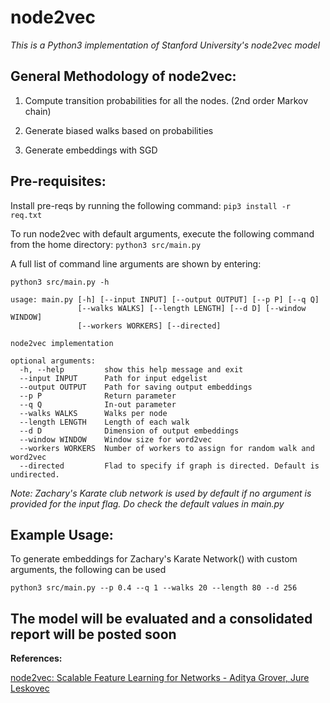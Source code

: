 # node2vec

*This is a Python3 implementation of Stanford University's node2vec model*

## General Methodology of node2vec:

1. Compute transition probabilities for all the nodes. (2nd order Markov chain)

2. Generate biased walks based on probabilities

3. Generate embeddings with SGD


## Pre-requisites:

Install pre-reqs by running the following command:
`pip3 install -r req.txt`


To run node2vec with default arguments, execute the following command from the home directory:
`python3 src/main.py`


A full list of command line arguments are shown by entering:
```
python3 src/main.py -h
```

```
usage: main.py [-h] [--input INPUT] [--output OUTPUT] [--p P] [--q Q]
               [--walks WALKS] [--length LENGTH] [--d D] [--window WINDOW]
               [--workers WORKERS] [--directed]

node2vec implementation

optional arguments:
  -h, --help         show this help message and exit
  --input INPUT      Path for input edgelist
  --output OUTPUT    Path for saving output embeddings
  --p P              Return parameter
  --q Q              In-out parameter
  --walks WALKS      Walks per node
  --length LENGTH    Length of each walk
  --d D              Dimension of output embeddings
  --window WINDOW    Window size for word2vec
  --workers WORKERS  Number of workers to assign for random walk and word2vec
  --directed         Flad to specify if graph is directed. Default is undirected. 
```

*Note: Zachary's Karate club network is used by default if no argument is provided for the input flag. Do check the default values in main.py*


## Example Usage:

To generate embeddings for Zachary's Karate Network() with custom arguments, the following can be used
```
python3 src/main.py --p 0.4 --q 1 --walks 20 --length 80 --d 256
```


## The model will be evaluated and a consolidated report will be posted soon


**References:**

[node2vec: Scalable Feature Learning for Networks - Aditya Grover, Jure Leskovec](https://cs.stanford.edu/~jure/pubs/node2vec-kdd16.pdf)



